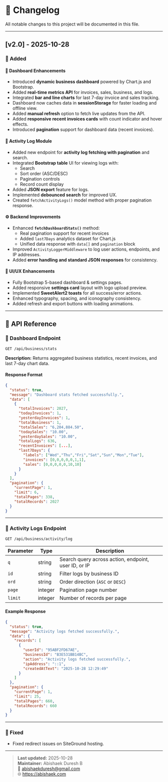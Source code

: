 # 🧾 Changelog

All notable changes to this project will be documented in this file.

---

## [v2.0] - 2025-10-28

### 🚀 Added

#### 🧩 Dashboard Enhancements

- Introduced **dynamic business dashboard** powered by Chart.js and Bootstrap.
- Added **real-time metrics API** for invoices, sales, business, and logs.
- Integrated **bar and line charts** for last 7-day invoice and sales tracking.
- Dashboard now caches data in **sessionStorage** for faster loading and offline view.
- Added **manual refresh** option to fetch live updates from the API.
- Added **responsive recent invoices cards** with count indicator and hover effects.
- Introduced **pagination** support for dashboard data (recent invoices).

#### 🧾 Activity Log Module

- Added new endpoint for **activity log fetching with pagination** and search.
- Integrated **Bootstrap table** UI for viewing logs with:
  - Search
  - Sort order (ASC/DESC)
  - Pagination controls
  - Record count display
- Added **JSON export** feature for logs.
- Implemented **debounced search** for improved UX.
- Created `fetchActivityLogs()` model method with proper pagination response.

#### ⚙️ Backend Improvements

- Enhanced **`fetchDashboardStats()`** method:
  - Real pagination support for recent invoices
  - Added `last7Days` analytics dataset for Chart.js
  - Unified data response with `data[]` and `pagination` block
- Improved `ActivityLoggerMiddleware` to log user actions, endpoints, and IP addresses.
- Added **error handling and standard JSON responses** for consistency.

#### 💅 UI/UX Enhancements

- Fully Bootstrap 5-based dashboard & settings pages.
- Added responsive **settings card** layout with logo upload preview.
- Implemented **SweetAlert2 toasts** for all success/error actions.
- Enhanced typography, spacing, and iconography consistency.
- Added refresh and export buttons with loading animations.

---

## 📘 API Reference

### 🔹 Dashboard Endpoint

```http
GET /api/business/stats
```

**Description:** Returns aggregated business statistics, recent invoices, and last 7-day chart data.

#### Response Format

```json
{
  "status": true,
  "message": "Dashboard stats fetched successfully.",
  "data": [
    {
      "totalInvoices": 2027,
      "todayInvoices": 1,
      "yesterdayInvoices": 1,
      "totalBusiness": 1,
      "totalSales": "6,204,884.50",
      "todaySales": "10.00",
      "yesterdaySales": "10.00",
      "totalLogs": 636,
      "recentInvoices": [...],
      "last7Days": {
        "labels": ["Wed","Thu","Fri","Sat","Sun","Mon","Tue"],
        "invoices": [0,0,0,0,0,1,1],
        "sales": [0,0,0,0,0,10,10]
      }
    }
  ],
  "pagination": {
    "currentPage": 1,
    "limit": 6,
    "totalPages": 338,
    "totalRecords": 2027
  }
}
```

---

### 🔹 Activity Logs Endpoint

```http
GET /api/business/activity/log
```

| Parameter | Type    | Description                                          |
| --------- | ------- | ---------------------------------------------------- |
| `q`       | string  | Search query across action, endpoint, user ID, or IP |
| `id`      | string  | Filter logs by business ID                           |
| `ord`     | string  | Order direction (`ASC` or `DESC`)                    |
| `page`    | integer | Pagination page number                               |
| `limit`   | integer | Number of records per page                           |

#### Example Response

```json
{
  "status": true,
  "message": "Activity logs fetched successfully.",
  "data": {
    "records": [
      {
        "userId": "95ABF2FD67AE",
        "businessId": "B3E531BB14BC",
        "action": "Activity logs fetched successfully.",
        "ipAddress": "::1",
        "createdAtText": "2025-10-28 12:29:49"
      }
    ]
  },
  "pagination": {
    "currentPage": 1,
    "limit": 25,
    "totalPages": 660,
    "totalRecords": 660
  }
}
```

---

### 🐞 Fixed

- Fixed redirect issues on SiteGround hosting.

---

> **Last updated:** 2025-10-28  
> **Maintainer:** Abishaek Duresh B  
> 📧 abishaekduresh@gmail.com  
> 🌐 https://abishaek.com
